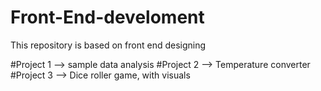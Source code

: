 # Front-End-develoment
This repository is based on front end designing

#Project 1 --> sample data analysis
#Project 2 --> Temperature converter
#Project 3 --> Dice roller game, with visuals

